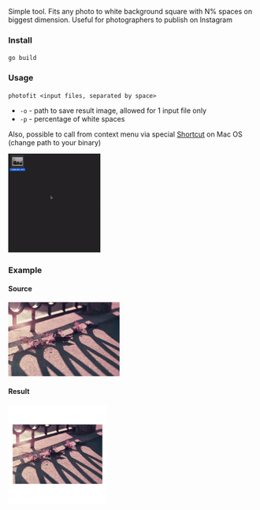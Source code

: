 Simple tool. Fits any photo to white background square with N% spaces on biggest dimension. Useful for photographers to publish on Instagram
### Install
`go build`
### Usage
`photofit <input files, separated by space>`
- `-o` - path to save result image, allowed for 1 input file only
- `-p` - percentage of white spaces

Also, possible to call from context menu via special [Shortcut](https://www.icloud.com/shortcuts/7303ea6709c240be9933c6a99d666fe6) on Mac OS
(change path to your binary)

<img src="shortcut.gif" height="200">

### Example
#### Source
<img src="example_src.jpg" height="150">

#### Result
<img src="example_result.png" height="200">


